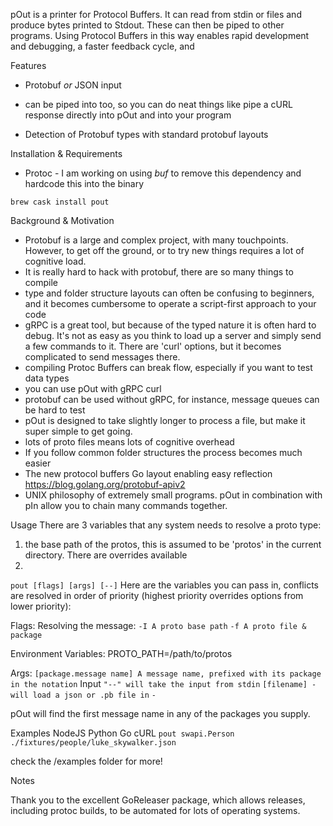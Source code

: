 pOut is a printer for Protocol Buffers. It can read from stdin or files and produce bytes printed to Stdout. These can then be piped to other programs. Using Protocol Buffers in this way enables rapid development and debugging, a faster feedback cycle, and 

Features
- Protobuf *or* JSON input

- can be piped into too, so you can do neat things like pipe a cURL response directly into pOut and into your program
- Detection of Protobuf types with standard protobuf layouts

Installation & Requirements
- Protoc - I am working on using *buf* to remove this dependency and hardcode this into the binary

`brew cask install pout` 

Background & Motivation
- Protobuf is a large and complex project, with many touchpoints. However, to get off the ground, or to try new things requires a lot of cognitive load.
- It is really hard to hack with protobuf, there are so many things to compile
- type and folder structure layouts can often be confusing to beginners, and it becomes cumbersome to operate a script-first approach to your code
- gRPC is a great tool, but because of the typed nature it is often hard to debug. It's not as easy as you think to load up a server and simply send a few commands to it. There are 'curl' options, but it becomes complicated to send messages there.
- compiling Protoc Buffers can break flow, especially if you want to test data types
- you can use pOut with gRPC curl
- protobuf can be used without gRPC, for instance, message queues can be hard to test
- pOut is designed to take slightly longer to process a file, but make it super simple to get going. 
- lots of proto files means lots of cognitive overhead
- If you follow common folder structures the process becomes much easier
- The new protocol buffers Go layout enabling easy reflection https://blog.golang.org/protobuf-apiv2
- UNIX philosophy of extremely small programs. pOut in combination with pIn allow you to chain many commands together.

Usage
There are 3 variables that any system needs to resolve a proto type:
1. the base path of the protos, this is assumed to be 'protos' in the current directory. There are overrides available
2. 

`pout [flags] [args] [--]`
Here are the variables you can pass in, conflicts are resolved in order of priority (highest priority overrides options from lower priority):

Flags:
Resolving the message:
`-I A proto base path`
`-f A proto file & package`

Environment Variables:
PROTO_PATH=/path/to/protos 

Args:
`[package.message name] A message name, prefixed with its package in the notation`
Input
`"--" will take the input from stdin`
`[filename] - will load a json or .pb file in`
`-`

pOut will find the first message name in any of the packages you supply. 

Examples
NodeJS
Python
Go
cURL
`pout swapi.Person ./fixtures/people/luke_skywalker.json`

check the /examples folder for more!

Notes

Thank you to the excellent GoReleaser package, which allows releases, including protoc builds, to be automated for lots of operating systems.
